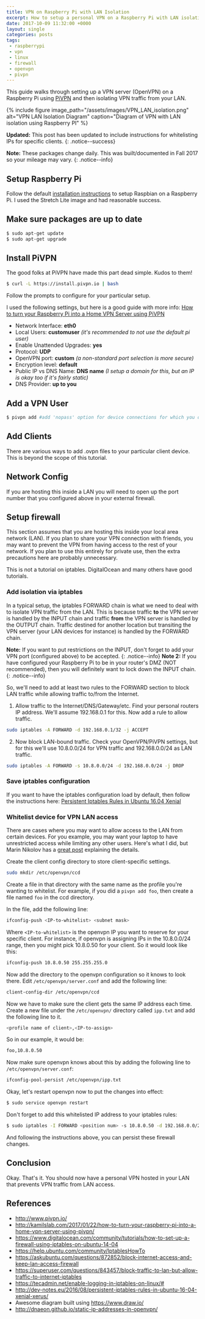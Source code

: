 ```yaml
---
title: VPN on Raspberry Pi with LAN Isolation
excerpt: How to setup a personal VPN on a Raspberry Pi with LAN isolation using PiVPN
date: 2017-10-09 11:32:00 +0000
layout: single
categories: posts
tags:
 - raspberrypi
 - vpn
 - linux
 - firewall
 - openvpn
 - pivpn
---
```

This guide walks through setting up a VPN server (OpenVPN) on a Raspberry Pi using [PiVPN](http://www.pivpn.io/) and then isolating VPN traffic from your LAN.

{% include figure image_path="/assets/images/VPN_LAN_isolation.png" alt="VPN LAN Isolation Diagram" caption="Diagram of VPN with LAN isolation using Raspberry PI" %}

**Updated:** This post has been updated to include instructions for whitelisting IPs for specific clients.
{: .notice--success}

**Note:** These packages change daily. This was built/documented in Fall 2017 so your mileage may vary.
{: .notice--info}

## Setup Raspberry Pi

Follow the default [installation instructions](https://www.raspberrypi.org/documentation/installation/installing-images/README.md) to setup Raspbian on a Raspberry Pi. I used the Stretch Lite image and had reasonable success.

## Make sure packages are up to date
```bash
$ sudo apt-get update
$ sudo apt-get upgrade
```

## Install PiVPN
The good folks at PiVPN have made this part dead simple. Kudos to them!

```bash
$ curl -L https://install.pivpn.io | bash
```

Follow the prompts to configure for your particular setup.

I used the following settings, but here is a good guide with more info: [How to turn your Raspberry Pi into a Home VPN Server using PiVPN](http://kamilslab.com/2017/01/22/how-to-turn-your-raspberry-pi-into-a-home-vpn-server-using-pivpn/)
* Network Interface: **eth0**
* Local Users: **customuser** _(it's recommended to not use the default *pi* user)_
* Enable Unattended Upgrades: **yes**
* Protocol: **UDP**
* OpenVPN port: **custom** _(a non-standard port selection is more secure)_
* Encryption level: **default**
* Public IP vs DNS Name: **DNS name** _(I setup a domain for this, but an IP is okay too if it's fairly static)_
* DNS Provider: **up to you**

## Add a VPN User

```bash
$ pivpn add #add 'nopass' option for device connections for which you don't want a password
```

## Add Clients
There are various ways to add .ovpn files to your particular client device. This is beyond the scope of this tutorial.

## Network Config
If you are hosting this inside a LAN you will need to open up the port number that you configured above in your external firewall.

## Setup firewall
This section assumes that you are hosting this inside your local area network (LAN). If you plan to share your VPN connection with friends, you may want to prevent the VPN from having access to the rest of your network. If you plan to use this entirely for private use, then the extra precautions here are probably unnecessary.

This is not a tutorial on iptables. DigitalOcean and many others have good tutorials.

### Add isolation via iptables
In a typical setup, the iptables FORWARD chain is what we need to deal with to isolate VPN traffic from the LAN. This is because traffic **to** the VPN server is handled by the INPUT chain and traffic **from** the VPN server is handled by the OUTPUT chain. Traffic destined for another location but transiting the VPN server (your LAN devices for instance) is handled by the FORWARD chain.

**Note:** If you want to put restrictions on the INPUT, don't forget to add your VPN port (configured above) to be accepted.
{: .notice--info}
**Note 2:** If you have configured your Raspberry Pi to be in your router's DMZ (NOT recommended), then you will definitely want to lock down the INPUT chain.
{: .notice--info}

So, we'll need to add at least two rules to the FORWARD section to block LAN traffic while allowing traffic to/from the Internet.
1. Allow traffic to the Internet/DNS/Gateway/etc. Find your personal routers IP address. We'll assume 192.168.0.1 for this. Now add a rule to allow traffic.
```bash
sudo iptables -A FORWARD -d 192.168.0.1/32 -j ACCEPT
```

2. Now block LAN-bound traffic. Check your OpenVPN/PiVPN settings, but for this we'll use 10.8.0.0/24 for VPN traffic and 192.168.0.0/24 as LAN traffic.
```bash
sudo iptables -A FORWARD -s 10.8.0.0/24 -d 192.168.0.0/24 -j DROP
```

### Save iptables configuration
If you want to have the iptables configuration load by default, then follow the instructions here: [Persistent Iptables Rules in Ubuntu 16.04 Xenial ](http://dev-notes.eu/2016/08/persistent-iptables-rules-in-ubuntu-16-04-xenial-xerus/)

### Whitelist device for VPN LAN access
There are cases where you may want to allow access to the LAN from certain devices. For you example, you may want your laptop to have unrestricted access while limiting any other users. Here's what I did, but Marin Nikolov has a [great post](http://dnaeon.github.io/static-ip-addresses-in-openvpn/) explaining the details.

Create the client config directory to store client-specific settings.
```bash
sudo mkdir /etc/openvpn/ccd
```
Create a file in that directory with the same name as the profile you're wanting to whitelist. For example, if you did a ``pivpn add foo``, then create a file named ``foo`` in the ccd directory.

In the file, add the following line:
```bash
ifconfig-push <IP-to-whitelist> <subnet mask>
```
Where ``<IP-to-whitelist>`` is the openvpn IP you want to reserve for your specific client. For instance, if openvpn is assigning IPs in the 10.8.0.0/24 range, then you might pick 10.8.0.50 for your client. So it would look like this:
```bash
ifconfig-push 10.8.0.50 255.255.255.0
```
Now add the directory to the openvpn configuration so it knows to look there. Edit ```/etc/openvpn/server.conf``` and add the following line:
```bash
client-config-dir /etc/openvpn/ccd
```

Now we have to make sure the client gets the same IP address each time. Create a new file under the ``/etc/openvpn/`` directory called ``ipp.txt`` and add the following line to it.
```bash
<profile name of client>,<IP-to-assign>
```
So in our example, it would be:
```bash
foo,10.8.0.50
```

Now make sure openvpn knows about this by adding the following line to ``/etc/openvpn/server.conf``:
```bash
ifconfig-pool-persist /etc/openvpn/ipp.txt
```

Okay, let's restart openvpn now to put the changes into effect:
```bash
$ sudo service openvpn restart
```

Don't forget to add this whitelisted IP address to your iptables rules:
```bash
$ sudo iptables -I FORWARD <position num> -s 10.8.0.50 -d 192.168.0.0/24 -j ACCEPT
```

And following the instructions above, you can persist these firewall changes.

## Conclusion
Okay. That's it. You should now have a personal VPN hosted in your LAN that prevents VPN traffic from LAN access.

## References
* <http://www.pivpn.io/>
* <http://kamilslab.com/2017/01/22/how-to-turn-your-raspberry-pi-into-a-home-vpn-server-using-pivpn/>
* <https://www.digitalocean.com/community/tutorials/how-to-set-up-a-firewall-using-iptables-on-ubuntu-14-04>
* <https://help.ubuntu.com/community/IptablesHowTo>
* <https://askubuntu.com/questions/872852/block-internet-access-and-keep-lan-access-firewall>
* <https://superuser.com/questions/843457/block-traffic-to-lan-but-allow-traffic-to-internet-iptables>
* <https://tecadmin.net/enable-logging-in-iptables-on-linux/#>
* <http://dev-notes.eu/2016/08/persistent-iptables-rules-in-ubuntu-16-04-xenial-xerus/>
* Awesome diagram built using <https://www.draw.io/>
* <http://dnaeon.github.io/static-ip-addresses-in-openvpn/>
